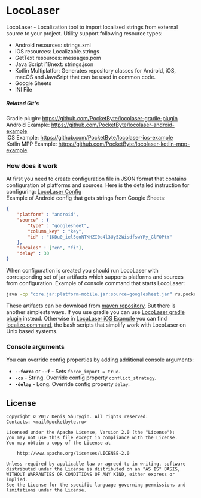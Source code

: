 # LocoLaser
LocoLaser - Localization tool to import localized strings from external source to your project. Utility support following resource types:
- Android resources: strings.xml
- iOS resources: Localizable.strings
- GetText resources: messages.pom
- Java Script i18next: strings.json
- Kotlin Multiplatfor: Generates repository classes for Android, iOS, macOS and JavaSript that can be used in common code.
- Google Sheets
- INI File


##### Related Git's
Gradle plugin: https://github.com/PocketByte/locolaser-gradle-plugin<br>
Android Example: https://github.com/PocketByte/locolaser-android-example<br>
iOS Example: https://github.com/PocketByte/locolaser-ios-example<br>
Kotlin MPP Example: https://github.com/PocketByte/locolaser-kotlin-mpp-example
### How does it work
At first you need to create configuration file in JSON format that contains configuration of platforms and sources. Here is the detailed instruction for configuring: [LocoLaser Config](docs/config.md)<br>
Example of Android config that gets strings from Google Sheets:
```json
{
    "platform" : "android",
    "source" : {
        "type" : "googlesheet",
        "column_key" : "key",
        "id" : "1KDu0_iel5qoNTKHZI0e4l3Uy52WisdfswYRy_GlFOPtY"
    },
    "locales" : ["en", "fi"],
    "delay" : 30
}
```
When configuration is created you should run LocoLaser with corresponding set of jar artifacts which supports platforms and sources from configuration.
Example of console command that starts LocoLaser:
``` Bash
java -cp "core.jar:platform-mobile.jar:source-googlesheet.jar" ru.pocketbyte.locolaser.Main "localization_config.json"
```
These artifacts can be download from [maven repository](https://bintray.com/pocketbyte/maven). But there is another simplests ways. If you use gradle you can use [LocoLaser gradle plugin](https://github.com/PocketByte/locolaser-gradle-plugin) instead. Otherwise in [LocaLaser iOS Example](https://github.com/PocketByte/locolaser-ios-example/) you can find [localize.command](https://github.com/PocketByte/locolaser-ios-example/blob/master/locloaser-example-ios/localize.command), the bash scripts that simplify work with LocoLaser on Unix based systems.

### Console arguments
You can override config properties by adding additional console arguments:
- **`--force`** or **`--f`** - Sets `force_import = true`.
- **`-cs`** - String. Override config property `conflict_strategy`.
- **`-delay`** - Long. Override config property `delay`.

## License
```
Copyright © 2017 Denis Shurygin. All rights reserved.
Contacts: <mail@pocketbyte.ru>

Licensed under the Apache License, Version 2.0 (the "License");
you may not use this file except in compliance with the License.
You may obtain a copy of the License at

    http://www.apache.org/licenses/LICENSE-2.0

Unless required by applicable law or agreed to in writing, software
distributed under the License is distributed on an "AS IS" BASIS,
WITHOUT WARRANTIES OR CONDITIONS OF ANY KIND, either express or implied.
See the License for the specific language governing permissions and
limitations under the License.
```
